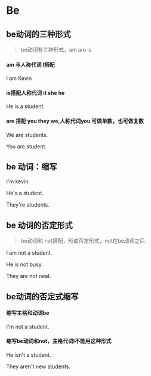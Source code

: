# Be

## be动词的三种形式

> be动词有三种形式，am are is

#### am 与人称代词 I搭配

I am Kevin

#### is搭配人称代词 it she he

He is a student.

#### are 搭配 you they we,人称代词you 可做单数，也可做复数

We are students.

You are student.

## be 动词：缩写

I'm kevin

He's a student.

They're students.

## be 动词的否定形式

> be动词和 not搭配，形成否定形式，not在be动词之后

I am not a student.

He is not busy.

They are not neat.

## be动词的否定式缩写

#### 缩写主格和动词be

I'm not a student.

#### 缩写be动词和not，主格代词I不能用这种形式

He isn't  a student.

They aren't new students.